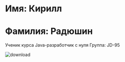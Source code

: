 # Имя: Кирилл
# Фамилия: Радюшин

Ученик курса Java-разработчик с нуля
Группа: JD-95

![download](https://github.com/user-attachments/assets/ad8ff7cd-28e7-4776-b787-7c9124868728)
